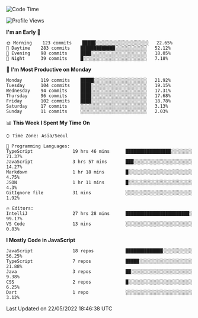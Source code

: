 <!--START_SECTION:waka-->
![Code Time](http://img.shields.io/badge/Code%20Time-0%20secs-blue)

![Profile Views](http://img.shields.io/badge/Profile%20Views-0-blue)

**I'm an Early 🐤** 

```text
🌞 Morning    123 commits    █████░░░░░░░░░░░░░░░░░░░░   22.65% 
🌆 Daytime    283 commits    █████████████░░░░░░░░░░░░   52.12% 
🌃 Evening    98 commits     ████░░░░░░░░░░░░░░░░░░░░░   18.05% 
🌙 Night      39 commits     █░░░░░░░░░░░░░░░░░░░░░░░░   7.18%

```
📅 **I'm Most Productive on Monday** 

```text
Monday       119 commits    █████░░░░░░░░░░░░░░░░░░░░   21.92% 
Tuesday      104 commits    ████░░░░░░░░░░░░░░░░░░░░░   19.15% 
Wednesday    94 commits     ████░░░░░░░░░░░░░░░░░░░░░   17.31% 
Thursday     96 commits     ████░░░░░░░░░░░░░░░░░░░░░   17.68% 
Friday       102 commits    ████░░░░░░░░░░░░░░░░░░░░░   18.78% 
Saturday     17 commits     ░░░░░░░░░░░░░░░░░░░░░░░░░   3.13% 
Sunday       11 commits     ░░░░░░░░░░░░░░░░░░░░░░░░░   2.03%

```


📊 **This Week I Spent My Time On** 

```text
⌚︎ Time Zone: Asia/Seoul

💬 Programming Languages: 
TypeScript               19 hrs 46 mins      █████████████████░░░░░░░░   71.37% 
JavaScript               3 hrs 57 mins       ███░░░░░░░░░░░░░░░░░░░░░░   14.27% 
Markdown                 1 hr 18 mins        █░░░░░░░░░░░░░░░░░░░░░░░░   4.75% 
JSON                     1 hr 11 mins        █░░░░░░░░░░░░░░░░░░░░░░░░   4.3% 
GitIgnore file           31 mins             ░░░░░░░░░░░░░░░░░░░░░░░░░   1.92%

🔥 Editors: 
IntelliJ                 27 hrs 28 mins      ████████████████████████░   99.17% 
VS Code                  13 mins             ░░░░░░░░░░░░░░░░░░░░░░░░░   0.83%

```

**I Mostly Code in JavaScript** 

```text
JavaScript               18 repos            ██████████████░░░░░░░░░░░   56.25% 
TypeScript               7 repos             █████░░░░░░░░░░░░░░░░░░░░   21.88% 
Java                     3 repos             ██░░░░░░░░░░░░░░░░░░░░░░░   9.38% 
CSS                      2 repos             █░░░░░░░░░░░░░░░░░░░░░░░░   6.25% 
Dart                     1 repo              ░░░░░░░░░░░░░░░░░░░░░░░░░   3.12%

```



 Last Updated on 22/05/2022 18:46:38 UTC
<!--END_SECTION:waka-->
